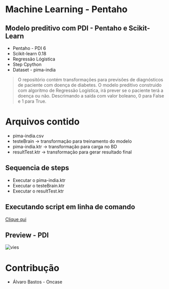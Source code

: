 # Machine Learning - Pentaho 

## Modelo preditivo com PDI - Pentaho e Scikit-Learn


* Pentaho - PDI 6
* Scikit-learn 0.18
* Regressão Lógistica
* Step Cpython
* Dataset - pima-india

> O repositório contém transformações para previsões de diagnósticos de paciente com doença de diabetes. O modelo preditivo construido com algoritmo de Regressão Logística, irá prever se o paciente terá a doença ou não. Descrimando a saída com valor boleano, 0 para False e 1 para True.

# Arquivos contido

* pima-india.csv
* testeBrain -> transformação para treinamento do modelo
* pima-india.ktr -> transformação para carga no BD
* resultTest.ktr -> transformação para gerar resultado final

## Sequencia de steps

* Executar o pima-india.ktr
* Executar o testeBrain.ktr
* Executar o resultTest.ktr

## Executando script em linha de comando

<a href="https://github.com/luizhenriquesoares/Pentaho-CPython/tree/master/Linha%20de%20Comando">Clique qui</a>

## Preview - PDI

  ![vies](https://uploaddeimagens.com.br/images/000/846/240/full/resultado.png?1487984990)

# Contribução

* Álvaro Bastos - Oncase 
 
